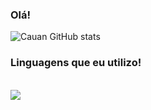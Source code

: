 ### Olá!



![Cauan GitHub stats](https://github-readme-stats.vercel.app/api?username=cauancauan&show_icons=true&theme=onedark)

### Linguagens que eu utilizo!

<div style="display: inline_block"><br/>
    <img align="center" alt"C#" src="https://img.shields.io/badge/C%23-239120?style=for-the-badge&logo=c-sharp&logoColor=white" />
</div>

